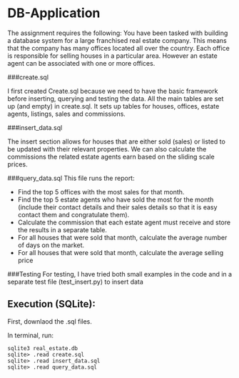 # DB-Application

The assignment requires the following:
You have been tasked with building a database system for a large franchised real
estate company. This means that the company has many offices located all over
the country. Each office is responsible for selling houses in a particular area.
However an estate agent can be associated with one or more offices.




###create.sql 

I first created Create.sql because we need to have the basic framework before inserting, querying and testing the data. All the main tables are set up (and empty) in create.sql. It sets up tables for houses, offices, estate agents, listings, sales and commissions. 

###insert_data.sql 

The insert section allows for houses that are either sold (sales) or listed to be updated with their relevant properties. We can also calculate the commissions the related estate agents earn based on the sliding scale prices. 

###query_data.sql
This file runs the report:
 - Find the top 5 offices with the most sales for that month.
 - Find the top 5 estate agents who have sold the most for the month (include their contact details and their sales details so that it is easy contact them and congratulate them).
 - Calculate the commission that each estate agent must receive and store the results in a separate table. 
 - For all houses that were sold that month, calculate the average number of days on the market.
 - For all houses that were sold that month, calculate the average selling price



###Testing 
For testing, I have tried both small examples in the code and in a separate test file (test_insert.py) to insert data



## Execution (SQLite):

First, downlaod the .sql files.

In terminal, run:

```sqlite3
sqlite3 real_estate.db
sqlite> .read create.sql
sqlite> .read insert_data.sql
sqlite> .read query_data.sql
```
